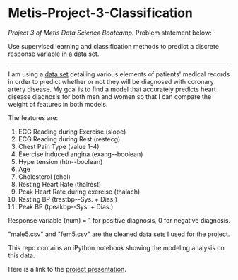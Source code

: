 # Metis-Project-3-Classification

*Project 3 of Metis Data Science Bootcamp.* Problem statement below:  

Use supervised learning and classification methods to predict a discrete response variable in a data set.
___
I am using a [data set](https://archive.ics.uci.edu/ml/datasets/Heart+Disease) detailing various elements of patients' medical records in order to predict whether or not they will be diagnosed with coronary artery disease. My goal is to find a model that accurately predicts heart disease diagnosis for both men and women so that I can compare the weight of features in both models.  

The features are:  
1. ECG Reading during Exercise (slope)  
2. ECG Reading during Rest (restecg)  
3. Chest Pain Type (value 1-4)  
4. Exercise induced angina (exang--boolean)  
5. Hypertension (htn--boolean)
6. Age  
7. Cholesterol (chol)  
8. Resting Heart Rate (thalrest)  
9. Peak Heart Rate during exercise (thalach)  
10. Resting BP (trestbp--Sys. + Dias.)
11. Peak BP (tpeakbp--Sys. + Dias.)  

Response variable (num) = 1 for positive diagnosis, 0 for negative diagnosis. 
 
"male5.csv" and "fem5.csv" are the cleaned data sets I used for the project.  

This repo contains an iPython notebook showing the modeling analysis on this data.

Here is a link to the [project presentation](https://docs.google.com/presentation/d/1pvAz2v6ZQMDWX4bKPi-zoZJtcTENkDBmq24u9sly6ZY/edit#slide=id.p4).
